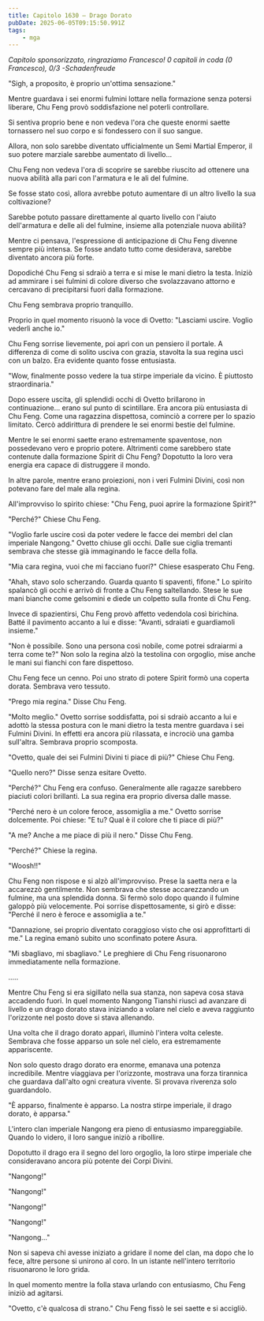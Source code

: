 ```yaml
---
title: Capitolo 1630 – Drago Dorato
pubDate: 2025-06-05T09:15:50.991Z
tags:
    - mga
---
```



<em>Capitolo sponsorizzato, ringraziamo Francesco!
0 capitoli in coda (0 Francesco), 0/3
-Schadenfreude</em>


"Sigh, a proposito, è proprio un'ottima sensazione."


Mentre guardava i sei enormi fulmini lottare nella formazione senza potersi liberare, Chu Feng provò soddisfazione nel poterli controllare.


Si sentiva proprio bene e non vedeva l'ora che queste enormi saette tornassero nel suo corpo e si fondessero con il suo sangue.


Allora, non solo sarebbe diventato ufficialmente un Semi Martial Emperor, il suo potere marziale sarebbe aumentato di livello...


Chu Feng non vedeva l'ora di scoprire se sarebbe riuscito ad ottenere una nuova abilità alla pari con l'armatura e le ali del fulmine.


Se fosse stato così, allora avrebbe potuto aumentare di un altro livello la sua coltivazione?


Sarebbe potuto passare direttamente al quarto livello con l'aiuto dell'armatura e delle ali del fulmine, insieme alla potenziale nuova abilità?


Mentre ci pensava, l'espressione di anticipazione di Chu Feng divenne sempre più intensa. Se fosse andato tutto come desiderava, sarebbe diventato ancora più forte.


Dopodiché Chu Feng si sdraiò a terra e si mise le mani dietro la testa. Iniziò ad ammirare i sei fulmini di colore diverso che svolazzavano attorno e cercavano di precipitarsi fuori dalla formazione.


Chu Feng sembrava proprio tranquillo.


Proprio in quel momento risuonò la voce di Ovetto: "Lasciami uscire. Voglio vederli anche io."


Chu Feng sorrise lievemente, poi aprì con un pensiero il portale. A differenza di come di solito usciva con grazia, stavolta la sua regina uscì con un balzo. Era evidente quanto fosse entusiasta.


"Wow, finalmente posso vedere la tua stirpe imperiale da vicino. È piuttosto straordinaria."


Dopo essere uscita, gli splendidi occhi di Ovetto brillarono in continuazione... erano sul punto di scintillare. Era ancora più entusiasta di Chu Feng. Come una ragazzina dispettosa, cominciò a correre per lo spazio limitato. Cercò addirittura di prendere le sei enormi bestie del fulmine.


Mentre le sei enormi saette erano estremamente spaventose, non possedevano vero e proprio potere. Altrimenti come sarebbero state contenute dalla formazione Spirit di Chu Feng? Dopotutto la loro vera energia era capace di distruggere il mondo.


In altre parole, mentre erano proiezioni, non i veri Fulmini Divini, così non potevano fare del male alla regina.


All'improvviso lo spirito chiese: "Chu Feng, puoi aprire la formazione Spirit?"


"Perché?" Chiese Chu Feng.


"Voglio farle uscire così da poter vedere le facce dei membri del clan imperiale Nangong." Ovetto chiuse gli occhi. Dalle sue ciglia tremanti sembrava che stesse già immaginando le facce della folla.


"Mia cara regina, vuoi che mi facciano fuori?" Chiese esasperato Chu Feng.


"Ahah, stavo solo scherzando. Guarda quanto ti spaventi, fifone." Lo spirito spalancò gli occhi e arrivò di fronte a Chu Feng saltellando. Stese le sue mani bianche come gelsomini e diede un colpetto sulla fronte di Chu Feng.


Invece di spazientirsi, Chu Feng provò affetto vedendola così birichina. Batté il pavimento accanto a lui e disse: "Avanti, sdraiati e guardiamoli insieme."


"Non è possibile. Sono una persona così nobile, come potrei sdraiarmi a terra come te?" Non solo la regina alzò la testolina con orgoglio, mise anche le mani sui fianchi con fare dispettoso.


Chu Feng fece un cenno. Poi uno strato di potere Spirit formò una coperta dorata. Sembrava vero tessuto.


"Prego mia regina." Disse Chu Feng.


"Molto meglio." Ovetto sorrise soddisfatta, poi si sdraiò accanto a lui e adottò la stessa postura con le mani dietro la testa mentre guardava i sei Fulmini Divini. In effetti era ancora più rilassata, e incrociò una gamba sull'altra. Sembrava proprio scomposta.


"Ovetto, quale dei sei Fulmini Divini ti piace di più?" Chiese Chu Feng.


"Quello nero?" Disse senza esitare Ovetto.


"Perché?" Chu Feng era confuso. Generalmente alle ragazze sarebbero piaciuti colori brillanti. La sua regina era proprio diversa dalle masse.


"Perché nero è un colore feroce, assomiglia a me." Ovetto sorrise dolcemente. Poi chiese: "E tu? Qual è il colore che ti piace di più?"


"A me? Anche a me piace di più il nero." Disse Chu Feng.


"Perché?" Chiese la regina.


"Woosh!!"


Chu Feng non rispose e si alzò all'improvviso. Prese la saetta nera e la accarezzò gentilmente. Non sembrava che stesse accarezzando un fulmine, ma una splendida donna. Si fermò solo dopo quando il fulmine galoppò più velocemente. Poi sorrise dispettosamente, si girò e disse: "Perché il nero è feroce e assomiglia a te."


"Dannazione, sei proprio diventato coraggioso visto che osi approfittarti di me." La regina emanò subito uno sconfinato potere Asura.


"Mi sbagliavo, mi sbagliavo." Le preghiere di Chu Feng risuonarono immediatamente nella formazione.


.....


Mentre Chu Feng si era sigillato nella sua stanza, non sapeva cosa stava accadendo fuori. In quel momento Nangong Tianshi riuscì ad avanzare di livello e un drago dorato stava iniziando a volare nel cielo e aveva raggiunto l'orizzonte nel posto dove si stava allenando.


Una volta che il drago dorato apparì, illuminò l'intera volta celeste. Sembrava che fosse apparso un sole nel cielo, era estremamente appariscente.


Non solo questo drago dorato era enorme, emanava una potenza incredibile. Mentre viaggiava per l'orizzonte, mostrava una forza tirannica che guardava dall'alto ogni creatura vivente. Si provava riverenza solo guardandolo.


"È apparso, finalmente è apparso. La nostra stirpe imperiale, il drago dorato, è apparsa."


L'intero clan imperiale Nangong era pieno di entusiasmo impareggiabile. Quando lo videro, il loro sangue iniziò a ribollire.


Dopotutto il drago era il segno del loro orgoglio, la loro stirpe imperiale che consideravano ancora più potente dei Corpi Divini.


"Nangong!"


"Nangong!"


"Nangong!"


"Nangong!"


"Nangong..."


Non si sapeva chi avesse iniziato a gridare il nome del clan, ma dopo che lo fece, altre persone si unirono al coro. In un istante nell'intero territorio risuonarono le loro grida.


In quel momento mentre la folla stava urlando con entusiasmo, Chu Feng iniziò ad agitarsi.


"Ovetto, c'è qualcosa di strano." Chu Feng fissò le sei saette e si accigliò.
                                


                                



